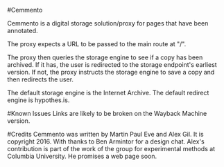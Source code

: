 #Cemmento

Cemmento is a digital storage solution/proxy for pages that have been annotated.

The proxy expects a URL to be passed to the main route at "/".

The proxy then queries the storage engine to see if a copy has been archived. If it has, the user is redirected to the storage endpoint's earliest version. If not, the proxy instructs the storage engine to save a copy and then redirects the user.

The default storage engine is the Internet Archive. The default redirect engine is hypothes.is.

#Known Issues
Links are likely to be broken on the Wayback Machine version.

#Credits
Cemmento was written by Martin Paul Eve and Alex Gil. It is copyright 2016. With thanks to Ben Armintor for a design chat. Alex's contribution is part of the work of the group for experimental methods at Columbia University. He promises a web page soon.